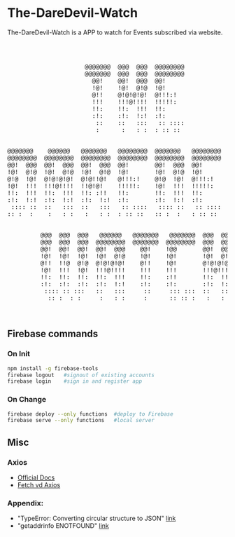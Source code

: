 # The-DareDevil-Watch
The-DareDevil-Watch is a APP to watch for Events subscribed via website.

<pre>
                                                                                                                                                                              

                                                                                        
                     @@@@@@@  @@@  @@@  @@@@@@@@                                        
                     @@@@@@@  @@@  @@@  @@@@@@@@                                        
                       @@!    @@!  @@@  @@!                                             
                       !@!    !@!  @!@  !@!                                             
                       @!!    @!@!@!@!  @!!!:!                                          
                       !!!    !!!@!!!!  !!!!!:                                          
                       !!:    !!:  !!!  !!:                                             
                       :!:    :!:  !:!  :!:                                             
                        ::    ::   :::   :: ::::                                        
                        :      :   : :  : :: ::                                         
                                                                                        
                                                                                        
@@@@@@@    @@@@@@   @@@@@@@   @@@@@@@@  @@@@@@@   @@@@@@@@  @@@  @@@  @@@  @@@          
@@@@@@@@  @@@@@@@@  @@@@@@@@  @@@@@@@@  @@@@@@@@  @@@@@@@@  @@@  @@@  @@@  @@@          
@@!  @@@  @@!  @@@  @@!  @@@  @@!       @@!  @@@  @@!       @@!  @@@  @@!  @@!          
!@!  @!@  !@!  @!@  !@!  @!@  !@!       !@!  @!@  !@!       !@!  @!@  !@!  !@!          
@!@  !@!  @!@!@!@!  @!@!!@!   @!!!:!    @!@  !@!  @!!!:!    @!@  !@!  !!@  @!!          
!@!  !!!  !!!@!!!!  !!@!@!    !!!!!:    !@!  !!!  !!!!!:    !@!  !!!  !!!  !!!          
!!:  !!!  !!:  !!!  !!: :!!   !!:       !!:  !!!  !!:       :!:  !!:  !!:  !!:          
:!:  !:!  :!:  !:!  :!:  !:!  :!:       :!:  !:!  :!:        ::!!:!   :!:   :!:         
 :::: ::  ::   :::  ::   :::   :: ::::   :::: ::   :: ::::    ::::     ::   :: ::::     
:: :  :    :   : :   :   : :  : :: ::   :: :  :   : :: ::      :      :    : :: : :     
                                                                                        
                                                                                        
         @@@  @@@  @@@   @@@@@@   @@@@@@@   @@@@@@@  @@@  @@@                           
         @@@  @@@  @@@  @@@@@@@@  @@@@@@@  @@@@@@@@  @@@  @@@                           
         @@!  @@!  @@!  @@!  @@@    @@!    !@@       @@!  @@@                           
         !@!  !@!  !@!  !@!  @!@    !@!    !@!       !@!  @!@                           
         @!!  !!@  @!@  @!@!@!@!    @!!    !@!       @!@!@!@!                           
         !@!  !!!  !@!  !!!@!!!!    !!!    !!!       !!!@!!!!                           
         !!:  !!:  !!:  !!:  !!!    !!:    :!!       !!:  !!!                           
         :!:  :!:  :!:  :!:  !:!    :!:    :!:       :!:  !:!                           
          :::: :: :::   ::   :::     ::     ::: :::  ::   :::                           
           :: :  : :     :   : :     :      :: :: :   :   : :                           
                                                                                        
                                                                                                                                                                      
</pre>

## Firebase commands

### On Init

```bash
npm install -g firebase-tools
firebase logout   #signout of existing accounts
firebase login    #sign in and register app
```

### On Change
```bash
firebase deploy --only functions  #deploy to Firebase
firebase serve --only functions   #local server
```

## Misc

### Axios
- [Official Docs](https://github.com/axios/axios)
- [Fetch vd Axios](https://medium.com/@thejasonfile/fetch-vs-axios-js-for-making-http-requests-2b261cdd3af5)

### Appendix:
- "TypeError: Converting circular structure to JSON" [link](https://makandracards.com/makandra/28847-dealing-with-typeerror-converting-circular-structure-to-json-on-javascript)
- "getaddrinfo ENOTFOUND" [link](https://stackoverflow.com/questions/42774807/cloud-functions-for-firebase-getaddrinfo-enotfound)
